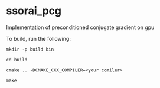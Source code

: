 # ssorai_pcg
Implementation of preconditioned conjugate gradient on gpu

To build, run the following:

`mkdir -p build bin`

`cd build`

`cmake .. -DCMAKE_CXX_COMPILER=<your comiler>`

`make`
